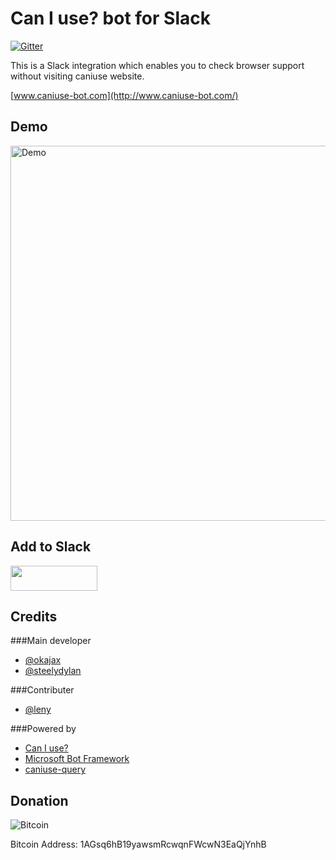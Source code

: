 Can I use? bot for Slack
==========
[![Gitter](https://badges.gitter.im/steelaxe/can-i-use-bot.svg)](https://gitter.im/steelaxe/can-i-use-bot?utm_source=badge&utm_medium=badge&utm_campaign=pr-badge)

This is a Slack integration which enables you to check browser support without visiting caniuse website.

[www.caniuse-bot.com](http://www.caniuse-bot.com/)

Demo
--------

<img src="http://www.caniuse-bot.com/assets/images/Demo.gif" alt="Demo" width="600"/>


Add to Slack
--------
<a href="https://slack.com/oauth/authorize?scope=incoming-webhook,bot&client_id=39170978977.46522048998&redirect_uri=https%3a%2f%2fslack.botframework.com%2fHome%2fauth&state=can-i-use-bot"><img height="40" width="139" src="https://platform.slack-edge.com/img/add_to_slack.png" srcset="https://platform.slack-edge.com/img/add_to_slack.png 1x, https://platform.slack-edge.com/img/add_to_slack@2x.png 2x"></a>

Credits
--------

###Main developer

* [@okajax](https://github.com/okajax)
* [@steelydylan](https://github.com/steelydylan)

###Contributer

* [@leny](https://github.com/leny)

###Powered by

* [Can I use?](http://caniuse.com/)
* [Microsoft Bot Framework](https://dev.botframework.com/)
* [caniuse-query](https://www.npmjs.com/package/caniuse-query)


Donation
--------
![Bitcoin](http://www.caniuse-bot.com/assets/images/bitcoin_logo.png)

Bitcoin Address:
1AGsq6hB19yawsmRcwqnFWcwN3EaQjYnhB
